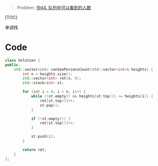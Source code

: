 
> Problem: [1944. 队列中可以看到的人数](https://leetcode.cn/problems/number-of-visible-people-in-a-queue/description/)

[TOC]

单调栈

# Code
```C++ []
class Solution {
public:
    std::vector<int> canSeePersonsCount(std::vector<int>& heights) {
        int n = heights.size();
        std::vector<int> ret(n, 0);
        std::stack<int> st;

        for (int i = 0; i < n; i++) {
            while (!st.empty() && heights[st.top()] <= heights[i]) {
                ret[st.top()]++;
                st.pop();
            }

            if (!st.empty()) {
                ret[st.top()]++;
            }

            st.push(i);
        }

        return ret;
    }
};
```
  

